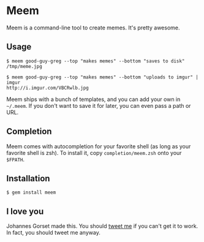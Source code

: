 # Meem

Meem is a command-line tool to create memes. It's pretty awesome.

## Usage

    $ meem good-guy-greg --top "makes memes" --bottom "saves to disk"
    /tmp/meme.jpg

    $ meem good-guy-greg --top "makes memes" --bottom "uploads to imgur" | imgur
    http://i.imgur.com/VBCRwlb.jpg

Meem ships with a bunch of templates, and you can add your own in `~/.meem`. If you don't want to save
it for later, you can even pass a path or URL.

## Completion

Meem comes with autocompletion for your favorite shell (as long as your favorite shell is zsh). To install it,
copy `completion/meem.zsh` onto your `$FPATH`.

## Installation

    $ gem install meem

## I love you

Johannes Gorset made this. You should [tweet me](https://twitter.com/jgorset) if you can't get it to
work. In fact, you should tweet me anyway.
